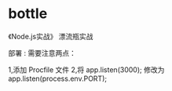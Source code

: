 bottle
======

《Node.js实战》 漂流瓶实战

 部署 :
 需要注意两点：

 1,添加 Procfile 文件
 2,将 app.listen(3000); 修改为 app.listen(process.env.PORT);
